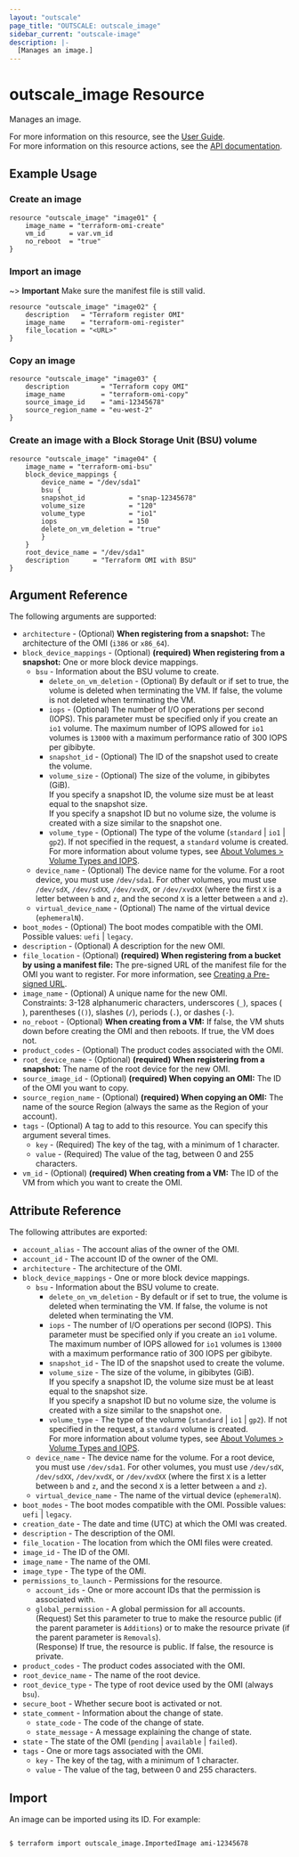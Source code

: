 ```yaml
---
layout: "outscale"
page_title: "OUTSCALE: outscale_image"
sidebar_current: "outscale-image"
description: |-
  [Manages an image.]
---
```


# outscale_image Resource

Manages an image.

For more information on this resource, see the [User Guide](https://docs.outscale.com/en/userguide/About-OMIs.html).  
For more information on this resource actions, see the [API documentation](https://docs.outscale.com/api#3ds-outscale-api-image).

## Example Usage

### Create an image

```hcl
resource "outscale_image" "image01" {
    image_name = "terraform-omi-create"
    vm_id      = var.vm_id
    no_reboot  = "true"
}
```

### Import an image
~> **Important** Make sure the manifest file is still valid.

```hcl
resource "outscale_image" "image02" {
    description   = "Terraform register OMI"
    image_name    = "terraform-omi-register"
    file_location = "<URL>"
}
```

### Copy an image

```hcl
resource "outscale_image" "image03" {
    description        = "Terraform copy OMI"
    image_name         = "terraform-omi-copy"
    source_image_id    = "ami-12345678"
    source_region_name = "eu-west-2"
}
```

### Create an image with a Block Storage Unit (BSU) volume

```hcl
resource "outscale_image" "image04" {
    image_name = "terraform-omi-bsu"
    block_device_mappings {
        device_name = "/dev/sda1" 
        bsu {
        snapshot_id           = "snap-12345678"
        volume_size           = "120"
        volume_type           = "io1"
        iops                  = 150
        delete_on_vm_deletion = "true"
        }
    }
    root_device_name = "/dev/sda1"
    description      = "Terraform OMI with BSU"
}
```

## Argument Reference

The following arguments are supported:

* `architecture` - (Optional) **When registering from a snapshot:** The architecture of the OMI (`i386` or `x86_64`).
* `block_device_mappings` - (Optional) **(required) When registering from a snapshot:** One or more block device mappings.
    * `bsu` - Information about the BSU volume to create.
        * `delete_on_vm_deletion` - (Optional) By default or if set to true, the volume is deleted when terminating the VM. If false, the volume is not deleted when terminating the VM.
        * `iops` - (Optional) The number of I/O operations per second (IOPS). This parameter must be specified only if you create an `io1` volume. The maximum number of IOPS allowed for `io1` volumes is `13000` with a maximum performance ratio of 300 IOPS per gibibyte.
        * `snapshot_id` - (Optional) The ID of the snapshot used to create the volume.
        * `volume_size` - (Optional) The size of the volume, in gibibytes (GiB).<br />
If you specify a snapshot ID, the volume size must be at least equal to the snapshot size.<br />
If you specify a snapshot ID but no volume size, the volume is created with a size similar to the snapshot one.
        * `volume_type` - (Optional) The type of the volume (`standard` \| `io1` \| `gp2`). If not specified in the request, a `standard` volume is created.<br />
For more information about volume types, see [About Volumes > Volume Types and IOPS](https://docs.outscale.com/en/userguide/About-Volumes.html#_volume_types_and_iops).
    * `device_name` - (Optional) The device name for the volume. For a root device, you must use `/dev/sda1`. For other volumes, you must use `/dev/sdX`, `/dev/sdXX`, `/dev/xvdX`, or `/dev/xvdXX` (where the first `X` is a letter between `b` and `z`, and the second `X` is a letter between `a` and `z`).
    * `virtual_device_name` - (Optional) The name of the virtual device (`ephemeralN`).
* `boot_modes` - (Optional) The boot modes compatible with the OMI. Possible values: `uefi` | `legacy`.
* `description` - (Optional) A description for the new OMI.
* `file_location` - (Optional) **(required) When registering from a bucket by using a manifest file:** The pre-signed URL of the manifest file for the OMI you want to register. For more information, see [Creating a Pre-signed URL](https://docs.outscale.com/en/userguide/Creating-a-Pre-Signed-URL.html).
* `image_name` - (Optional) A unique name for the new OMI.<br />
Constraints: 3-128 alphanumeric characters, underscores (`_`), spaces (` `), parentheses (`()`), slashes (`/`), periods (`.`), or dashes (`-`).
* `no_reboot` - (Optional) **When creating from a VM:** If false, the VM shuts down before creating the OMI and then reboots. If true, the VM does not.
* `product_codes` - (Optional) The product codes associated with the OMI.
* `root_device_name` - (Optional) **(required) When registering from a snapshot:** The name of the root device for the new OMI.
* `source_image_id` - (Optional) **(required) When copying an OMI:** The ID of the OMI you want to copy.
* `source_region_name` - (Optional) **(required) When copying an OMI:** The name of the source Region (always the same as the Region of your account).
* `tags` - (Optional) A tag to add to this resource. You can specify this argument several times.
    * `key` - (Required) The key of the tag, with a minimum of 1 character.
    * `value` - (Required) The value of the tag, between 0 and 255 characters.
* `vm_id` - (Optional) **(required) When creating from a VM:** The ID of the VM from which you want to create the OMI.

## Attribute Reference

The following attributes are exported:

* `account_alias` - The account alias of the owner of the OMI.
* `account_id` - The account ID of the owner of the OMI.
* `architecture` - The architecture of the OMI.
* `block_device_mappings` - One or more block device mappings.
    * `bsu` - Information about the BSU volume to create.
        * `delete_on_vm_deletion` - By default or if set to true, the volume is deleted when terminating the VM. If false, the volume is not deleted when terminating the VM.
        * `iops` - The number of I/O operations per second (IOPS). This parameter must be specified only if you create an `io1` volume. The maximum number of IOPS allowed for `io1` volumes is `13000` with a maximum performance ratio of 300 IOPS per gibibyte.
        * `snapshot_id` - The ID of the snapshot used to create the volume.
        * `volume_size` - The size of the volume, in gibibytes (GiB).<br />
If you specify a snapshot ID, the volume size must be at least equal to the snapshot size.<br />
If you specify a snapshot ID but no volume size, the volume is created with a size similar to the snapshot one.
        * `volume_type` - The type of the volume (`standard` \| `io1` \| `gp2`). If not specified in the request, a `standard` volume is created.<br />
For more information about volume types, see [About Volumes > Volume Types and IOPS](https://docs.outscale.com/en/userguide/About-Volumes.html#_volume_types_and_iops).
    * `device_name` - The device name for the volume. For a root device, you must use `/dev/sda1`. For other volumes, you must use `/dev/sdX`, `/dev/sdXX`, `/dev/xvdX`, or `/dev/xvdXX` (where the first `X` is a letter between `b` and `z`, and the second `X` is a letter between `a` and `z`).
    * `virtual_device_name` - The name of the virtual device (`ephemeralN`).
* `boot_modes` - The boot modes compatible with the OMI. Possible values: `uefi` | `legacy`.
* `creation_date` - The date and time (UTC) at which the OMI was created.
* `description` - The description of the OMI.
* `file_location` - The location from which the OMI files were created.
* `image_id` - The ID of the OMI.
* `image_name` - The name of the OMI.
* `image_type` - The type of the OMI.
* `permissions_to_launch` - Permissions for the resource.
    * `account_ids` - One or more account IDs that the permission is associated with.
    * `global_permission` - A global permission for all accounts.<br />
(Request) Set this parameter to true to make the resource public (if the parent parameter is `Additions`) or to make the resource private (if the parent parameter is `Removals`).<br />
(Response) If true, the resource is public. If false, the resource is private.
* `product_codes` - The product codes associated with the OMI.
* `root_device_name` - The name of the root device.
* `root_device_type` - The type of root device used by the OMI (always `bsu`).
* `secure_boot` - Whether secure boot is activated or not.
* `state_comment` - Information about the change of state.
    * `state_code` - The code of the change of state.
    * `state_message` - A message explaining the change of state.
* `state` - The state of the OMI (`pending` \| `available` \| `failed`).
* `tags` - One or more tags associated with the OMI.
    * `key` - The key of the tag, with a minimum of 1 character.
    * `value` - The value of the tag, between 0 and 255 characters.

## Import

An image can be imported using its ID. For example:

```console

$ terraform import outscale_image.ImportedImage ami-12345678

```